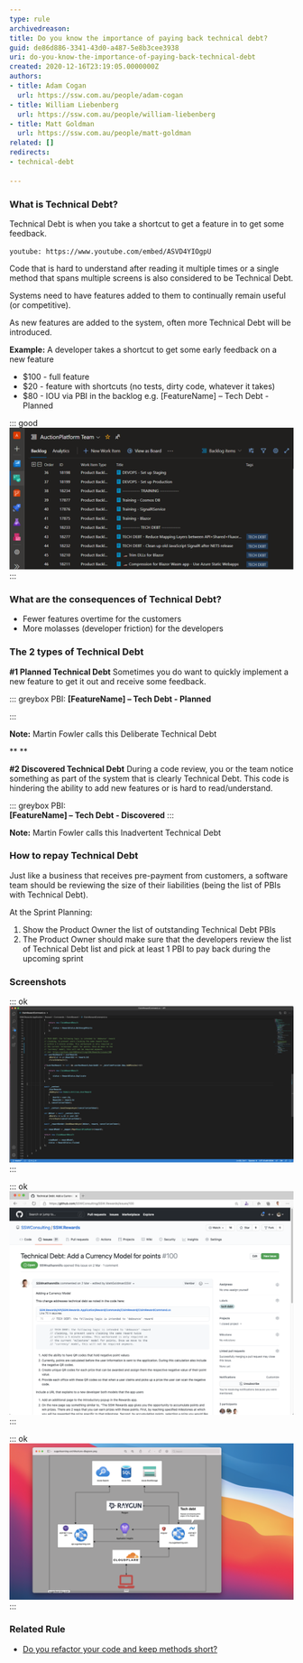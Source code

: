 ```yaml
---
type: rule
archivedreason: 
title: Do you know the importance of paying back technical debt?
guid: de86d886-3341-43d0-a487-5e8b3cee3938
uri: do-you-know-the-importance-of-paying-back-technical-debt
created: 2020-12-16T23:19:05.0000000Z
authors:
- title: Adam Cogan
  url: https://ssw.com.au/people/adam-cogan
- title: William Liebenberg
  url: https://ssw.com.au/people/william-liebenberg
- title: Matt Goldman
  url: https://ssw.com.au/people/matt-goldman
related: []
redirects:
- technical-debt

---
```


### What is Technical Debt?


Technical Debt is when you take a shortcut to get a feature in to get some feedback.


`youtube: https://www.youtube.com/embed/ASVD4YIOgpU`
 



<!--endintro-->

Code that is hard to understand after reading it multiple times or a single method that spans multiple screens is also considered to be Technical Debt.

Systems need to have features added to them to continually remain useful (or competitive).

As new features are added to the system, often more Technical Debt will be introduced.

**Example:** A developer takes a shortcut to get some early feedback on a new feature

* $100 - full feature
* $20 - feature with shortcuts (no tests, dirty code, whatever it takes)
* $80 - IOU via PBI in the backlog e.g. [FeatureName] – Tech Debt - Planned



::: good  
![Figure: Good example - Tech Debt is very visible to the Product Owner](tech-debt-good-example.png)  
:::

### What are the consequences of Technical Debt?


* Fewer features overtime for the customers
* More molasses (developer friction) for the developers


### The 2 types of Technical Debt


 **#1 Planned Technical Debt** 
Sometimes you do want to quickly implement a new feature to get it out and receive some feedback.

::: greybox
PBI:         **[FeatureName] – Tech Debt - Planned** 

:::

**Note:** Martin Fowler calls this Deliberate Technical Debt 

 **
** 

**#2 Discovered Technical Debt** 
During a code review, you or the team notice something as part of the system that is clearly Technical Debt. This code is hindering the ability to add new features or is hard to read/understand.

::: greybox
PBI: <br>             **[FeatureName] – Tech Debt - Discovered** 
:::


**Note:** Martin Fowler calls this Inadvertent Technical Debt

### How to repay Technical Debt


Just like a business that receives pre-payment from customers, a software team should be reviewing the size of their liabilities (being the list of PBIs with Technical Debt).

At the Sprint Planning:

1. Show the Product Owner the list of outstanding Technical Debt PBIs
2. The Product Owner should make sure that the developers review the list of Technical Debt list and pick at least 1 PBI to pay back during the upcoming sprint


### Screenshots



::: ok  
![Figure: Screenshot of code with tech debt comment and link to GitHub issue](techdebt-github.png)  
:::


::: ok  
![Figure: Screenshot of tech debt on backlog](techdebt-backlog.png)  
:::


::: ok  
![Figure: SugarLearning architecture diagram](techdebt-architecture.png)  
:::

### Related Rule




* [Do you refactor your code and keep methods short?](/refactor-your-code-and-keep-methods-short)
